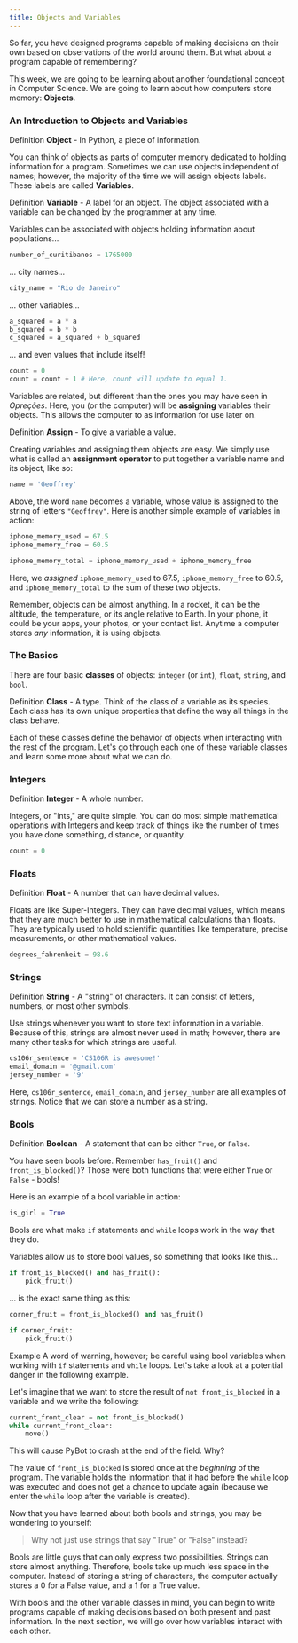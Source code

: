 ```yaml
---
title: Objects and Variables
---
```


So far, you have designed programs capable of making decisions on their own based on observations of the world around them. But what about a program capable of remembering?

This week, we are going to be learning about another foundational concept in Computer Science. We are going to learn about how computers store memory: **Objects**.

<a class="anchor-offset" id="introduction-to-objects-and-variables" href="#introduction-to-objects-and-variables"></a>
### An Introduction to Objects and Variables

<div class="definition-section" markdown="1">

<span class="definition-title">Definition</span>
**Object** - In Python, a piece of information.
</div>

You can think of objects as parts of computer memory dedicated to holding information for a program. Sometimes we can use objects independent of names; however, the majority of the time we will assign objects labels. These labels are called **Variables**.

<div class="definition-section" markdown="1">

<span class="definition-title">Definition</span>
**Variable** - A label for an object. The object associated with a variable can be changed by the programmer at any time.
</div>

Variables can be associated with objects holding information about populations...

```python
number_of_curitibanos = 1765000
```
... city names...

```python
city_name = "Rio de Janeiro"
```
... other variables...

```python
a_squared = a * a
b_squared = b * b
c_squared = a_squared + b_squared
```
... and even values that include itself!
```python
count = 0
count = count + 1 # Here, count will update to equal 1.
```

Variables are related, but different than the ones you may have seen in _Opreções_. Here, you (or the computer) will be **assigning** variables their objects. This allows the computer to as information for use later on.

<div class="definition-section" markdown="1">

<span class="definition-title">Definition</span>
**Assign** - To give a variable a value.

</div>

Creating variables and assigning them objects are easy. We simply use what is called an **assignment operator** to put together a variable name and its object, like so:

```python
name = 'Geoffrey'
```

Above, the word `name` becomes a variable, whose value is assigned to the string of letters `"Geoffrey"`. Here is another simple example of variables in action:

```python
iphone_memory_used = 67.5
iphone_memory_free = 60.5

iphone_memory_total = iphone_memory_used + iphone_memory_free
```

Here, we _assigned_ `iphone_memory_used` to 67.5, `iphone_memory_free` to 60.5, and `iphone_memory_total` to the sum of these two objects.

Remember, objects can be almost anything. In a rocket, it can be the altitude, the temperature, or its angle relative to Earth. In your phone, it could be your apps, your photos, or your contact list. Anytime a computer stores _any_ information, it is using objects.

### The Basics

There are four basic **classes** of objects: `integer` (or `int`), `float`, `string`, and `bool`.

<div class="definition-section" markdown="1">

<span class="definition-title">Definition</span>
**Class** - A type. Think of the class of a variable as its species. Each class has its own unique properties that define the way all things in the class behave.

</div>

Each of these classes define the behavior of objects when interacting with the rest of the program. Let's go through each one of these variable classes and learn some more about what we can do.

<a class="anchor-offset" id="integers" href="#integers"></a>
### Integers

<div class="definition-section" markdown="1">

<span class="definition-title">Definition</span>
**Integer** - A whole number.

</div>

Integers, or "ints," are quite simple. You can do most simple mathematical operations with Integers and keep track of things like the number of times you have done something, distance, or quantity.

```python
count = 0
```

<a class="anchor-offset" id="floats" href="#floats"></a>
### Floats

<div class="definition-section" markdown="1">

<span class="definition-title">Definition</span>
**Float** - A number that can have decimal values.

</div>

Floats are like Super-Integers. They can have decimal values, which means that they are much better to use in mathematical calculations than floats. They are typically used to hold scientific quantities like temperature, precise measurements, or other mathematical values.

```python
degrees_fahrenheit = 98.6
```

### Strings

<div class="definition-section" markdown="1">

<span class="definition-title">Definition</span>
**String** - A "string" of characters. It can consist of letters, numbers, or most other symbols.

</div>

 Use strings whenever you want to store text information in a variable. Because of this, strings are almost never used in math; however, there are many other tasks for which strings are useful.

```python
cs106r_sentence = 'CS106R is awesome!'
email_domain = '@gmail.com'
jersey_number = '9'
```

Here, `cs106r_sentence`, `email_domain`, and `jersey_number` are all examples of strings. Notice that we can store a number as a string.

<a class="anchor-offset" id="bools" href="#bools"></a>
### Bools

<div class="definition-section" markdown="1">

<span class="definition-title">Definition</span>
**Boolean** - A statement that can be either `True`, or `False`.

</div>

You have seen bools before. Remember `has_fruit()` and `front_is_blocked()`? Those were both functions that were either `True` or `False` - bools!

Here is an example of a bool variable in action:

```python
is_girl = True
```

Bools are what make `if` statements and `while` loops work in the way that they do. 

Variables allow us to store bool values, so something that looks like this...

```python
if front_is_blocked() and has_fruit():
    pick_fruit()
```

... is the exact same thing as this:

```python
corner_fruit = front_is_blocked() and has_fruit()

if corner_fruit:
    pick_fruit()
```

<div class="example-section" markdown="1">

<span class="example-title">Example</span>
A word of warning, however; be careful using bool variables when working with `if` statements and `while` loops. Let's take a look at a potential danger in the following example.

Let's imagine that we want to store the result of `not front_is_blocked` in a variable and we write the following:

```python
current_front_clear = not front_is_blocked()
while current_front_clear:
    move()
```

This will cause PyBot to crash at the end of the field. Why? 

The value of `front_is_blocked` is stored once at the _beginning_ of the program. The variable holds the information that it had before the `while` loop was executed and does not get a chance to update again (because we enter the `while` loop after the variable is created).

</div>

<div class="aside" markdown="1">

Now that you have learned about both bools and strings, you may be wondering to yourself:

> Why not just use strings that say "True" or "False" instead?

Bools are little guys that can only express two possibilities. Strings can store almost anything. Therefore, bools take up much less space in the computer. Instead of storing a string of characters, the computer actually stores a 0 for a False value, and a 1 for a True value.

</div>

With bools and the other variable classes in mind, you can begin to write programs capable of making decisions based on both present and past information. In the next section, we will go over how variables interact with each other.